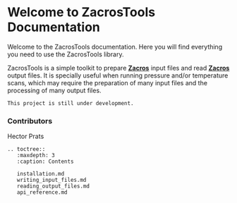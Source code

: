 # Welcome to ZacrosTools Documentation

Welcome to the ZacrosTools documentation. Here you will find everything you need to use the ZacrosTools library.

ZacrosTools is a simple toolkit to prepare **[Zacros](https://zacros.org/)** input files and read **[Zacros](https://zacros.org/)** output files. It is 
specially useful when running pressure and/or temperature scans, which may require the preparation of many input files
and the processing of many output files.

```{warning}
This project is still under development.
```

### Contributors

Hector Prats

```{eval-rst}
.. toctree::
   :maxdepth: 3
   :caption: Contents

   installation.md
   writing_input_files.md
   reading_output_files.md
   api_reference.md
